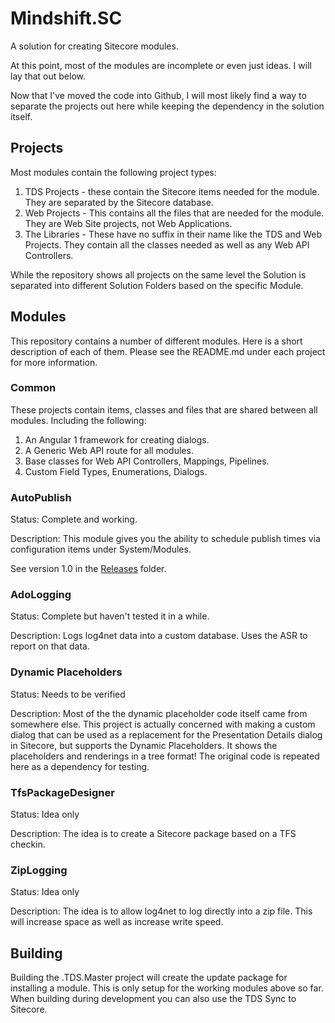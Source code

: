 # Mindshift.SC
A solution for creating Sitecore modules. 

At this point, most of the modules are incomplete or even just ideas. I will lay that out below.

Now that I've moved the code into Github, I will most likely find a way to separate the projects out here while keeping the dependency in the solution itself.

## Projects
Most modules contain the following project types:
1. TDS Projects - these contain the Sitecore items needed for the module. They are separated by the Sitecore database.
2. Web Projects - This contains all the files that are needed for the module. They are Web Site projects, not Web Applications.
3. The Libraries - These have no suffix in their name like the TDS and Web Projects. They contain all the classes needed as well as any Web API Controllers.

While the repository shows all projects on the same level the Solution is separated into different Solution Folders based on the specific Module.

## Modules
This repository contains a number of different modules. Here is a short description of each of them. Please see the README.md under each project for more information.

### Common
These projects contain items, classes and files that are shared between all modules. Including the following:
1. An Angular 1 framework for creating dialogs.
2. A Generic Web API route for all modules.
3. Base classes for Web API Controllers, Mappings, Pipelines.
4. Custom Field Types, Enumerations, Dialogs.

### AutoPublish
Status: Complete and working.

Description: This module gives you the ability to schedule publish times via configuration items under System/Modules.

See version 1.0 in the [Releases](/Releases) folder.

### AdoLogging
Status: Complete but haven't tested it in a while.

Description: Logs log4net data into a custom database. Uses the ASR to report on that data.

### Dynamic Placeholders
Status: Needs to be verified

Description: Most of the the dynamic placeholder code itself came from somewhere else. This project is actually concerned with making a custom dialog that can be used as a replacement for the Presentation Details dialog in Sitecore, but supports the Dynamic Placeholders. It shows the placeholders and renderings in a tree format! The original code is repeated here as a dependency for testing.

### TfsPackageDesigner
Status: Idea only

Description: The idea is to create a Sitecore package based on a TFS checkin.

### ZipLogging
Status: Idea only

Description: The idea is to allow log4net to log directly into a zip file. This will increase space as well as increase write speed.



## Building

Building the .TDS.Master project will create the update package for installing a module. This is only setup for the working modules above so far. When building during development you can also use the TDS Sync to Sitecore.





